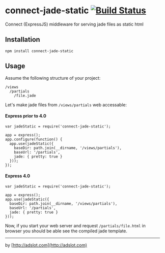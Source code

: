 connect-jade-static [![Build Status](https://api.travis-ci.org/runk/connect-jade-static.png)](https://travis-ci.org/runk/connect-jade-static)
===================

Connect (ExpressJS) middleware for serving jade files as static html

## Installation

    npm install connect-jade-static


## Usage

Assume the following structure of your project:

    /views
      /partials
        /file.jade

Let's make jade files from `/views/partials` web accessable:

#### Express prior to 4.0

    var jadeStatic = require('connect-jade-static');

    app = express();
    app.configure(function() {
      app.use(jadeStatic({
        baseDir: path.join(__dirname, '/views/partials'),
        baseUrl: '/partials',
        jade: { pretty: true }
      }));
    });

#### Express 4.0


    var jadeStatic = require('connect-jade-static');

    app = express();
    app.use(jadeStatic({
      baseDir: path.join(__dirname, '/views/partials'),
      baseUrl: '/partials',
      jade: { pretty: true }
    }));

Now, if you start your web server and request `/partials/file.html` in browser you
should be able see the compiled jade template.

-------------

by [http://adslot.com](http://adslot.com)
